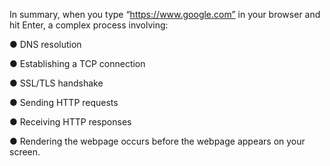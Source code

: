  In summary, when you type “https://www.google.com” in your browser and hit Enter, a complex process involving: 

● DNS resolution 

● Establishing a TCP connection 

● SSL/TLS handshake 

● Sending HTTP requests 

● Receiving HTTP responses 

● Rendering the webpage occurs before the webpage appears on your screen.
